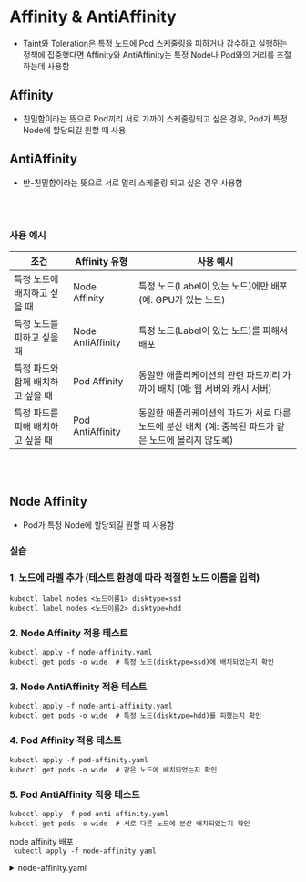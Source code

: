 # Affinity & AntiAffinity
- Taint와 Toleration은 특정 노드에 Pod 스케줄링을 피하거나 감수하고 실행하는 정책에 집중했다면 Affinity와 AntiAffinity는 특정 Node나 Pod와의 거리를 조절하는데 사용함

## Affinity
- 친밀함이라는 뜻으로 Pod끼리 서로 가까이 스케줄링되고 싶은 경우, Pod가 특정 Node에 할당되길 원할 때 사용

## AntiAffinity
- 반-친밀함이라는 뜻으로 서로 멀리 스케줄링 되고 싶은 경우 사용함

<br><br>

### 사용 예시
| 조건 | Affinity 유형 | 사용 예시 |
|------|--------------|----------|
| 특정 노드에 배치하고 싶을 때 | Node Affinity | 특정 노드(Label이 있는 노드)에만 배포 (예: GPU가 있는 노드) |
| 특정 노드를 피하고 싶을 때 | Node AntiAffinity | 특정 노드(Label이 있는 노드)를 피해서 배포 |
| 특정 파드와 함께 배치하고 싶을 때 | Pod Affinity | 동일한 애플리케이션의 관련 파드끼리 가까이 배치 (예: 웹 서버와 캐시 서버) |
| 특정 파드를 피해 배치하고 싶을 때 | Pod AntiAffinity | 동일한 애플리케이션의 파드가 서로 다른 노드에 분산 배치 (예: 중복된 파드가 같은 노드에 몰리지 않도록) |


<br><br>

## Node Affinity
- Pod가 특정 Node에 할당되길 원할 때 사용함
### 실습
### 1. 노드에 라벨 추가 (테스트 환경에 따라 적절한 노드 이름을 입력)
```
kubectl label nodes <노드이름1> disktype=ssd
kubectl label nodes <노드이름2> disktype=hdd
```

### 2. Node Affinity 적용 테스트
```
kubectl apply -f node-affinity.yaml
kubectl get pods -o wide  # 특정 노드(disktype=ssd)에 배치되었는지 확인
```

### 3. Node AntiAffinity 적용 테스트
```
kubectl apply -f node-anti-affinity.yaml
kubectl get pods -o wide  # 특정 노드(disktype=hdd)를 피했는지 확인
```

### 4. Pod Affinity 적용 테스트
```
kubectl apply -f pod-affinity.yaml
kubectl get pods -o wide  # 같은 노드에 배치되었는지 확인
```

### 5. Pod AntiAffinity 적용 테스트
```
kubectl apply -f pod-anti-affinity.yaml
kubectl get pods -o wide  # 서로 다른 노드에 분산 배치되었는지 확인
```






node affinity 배포<br>
``` kubectl apply -f node-affinity.yaml```
<details>
  <summary>node-affinity.yaml</summary>

```
# node-affinity.yaml
apiVersion: v1
kind: Pod
metadata:
  name: node-affinity
spec:
  containers:
  - name: nginx
    image: nginx
  affinity:
    nodeAffinity: #affinity 종류를 선택함
      requiredDuringSchedulingIgnoredDuringExecution: # 특정 노드에 스케줄링 되길 강제한다, 희망하는건 preferredDuring~~~
        nodeSelectorTerms: # 선택할 노드의 라벨 정보
        - matchExpressions: # 매칭 조건 설정
          - key: disktype
            operator: In # NotIn, Exists 등등의 옵션이 있음. In은 지정한 값이 하나라도 해당하면 이라는 의미임, 노드 labal이 disktype이고 label의 값이 ssd, nvme 중 하나라도 만족
            values:
              - ssd
              - nvme
```
</details>

